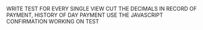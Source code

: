 WRITE TEST FOR EVERY SINGLE VIEW
CUT THE DECIMALS IN RECORD OF PAYMENT, HISTORY OF DAY PAYMENT
USE THE JAVASCRIPT CONFIRMATION
WORKING ON TEST
